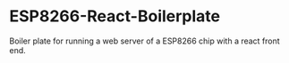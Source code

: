 # ESP8266-React-Boilerplate
Boiler plate for running a web server of a ESP8266 chip with a react front end.
